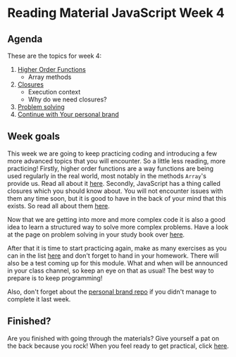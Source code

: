 # Reading Material JavaScript Week 4

## Agenda

These are the topics for week 4:

1. [Higher Order Functions](https://study.hackyourfuture.net/#/javascript/higher-order-functions)
   - Array methods
2. [Closures](https://study.hackyourfuture.net/#/javascript/closures)
   - Execution context
   - Why do we need closures?
3. [Problem solving](https://study.hackyourfuture.net/#/programming/problem-solving-process)
4. [Continue with Your personal brand](https://github.com/HackYourFuture/yourpersonalbrand)

## Week goals

This week we are going to keep practicing coding and introducing a few more advanced topics that you will encounter. So a little less reading, more practicing! Firstly, higher order functions are a way functions are being used regularly in the real world, most notably in the methods `Array`'s provide us. Read all about it [here](https://study.hackyourfuture.net/#/javascript/higher-order-functions). Secondly, JavaScript has a thing called closures which you should know about. You will not encounter issues with them any time soon, but it is good to have in the back of your mind that this exists. So read all about them [here](https://study.hackyourfuture.net/#/javascript/closures).

Now that we are getting into more and more complex code it is also a good idea to learn a structured way to solve more complex problems. Have a look at the page on problem solving in your study book over [here](https://study.hackyourfuture.net/#/programming/problem-solving-process).

After that it is time to start practicing again, make as many exercises as you can in the list [here](./MAKEME.md) and don't forget to hand in your homework. There will also be a test coming up for this module. What and when will be announced in your class channel, so keep an eye on that as usual! The best way to prepare is to keep programming!

Also, don't forget about the [personal brand repo](https://github.com/HackYourFuture/yourpersonalbrand) if you didn't manage to complete it last week.

## Finished?

Are you finished with going through the materials? Give yourself a pat on the back because you rock! When you feel ready to get practical, click [here](./MAKEME.md).
